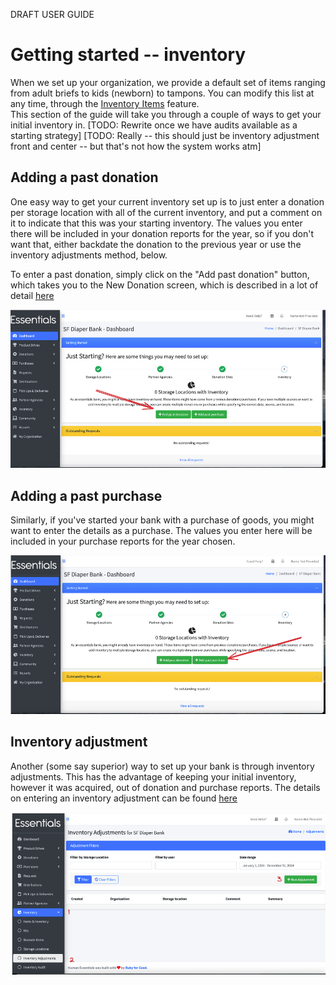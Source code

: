 DRAFT USER GUIDE
# Getting started -- inventory
When we set up your organization, we provide a default set of items ranging from adult briefs to kids (newborn) 
to tampons. You can modify this list at any time, through the [Inventory Items](inventory_items.md) feature.  
This section of the guide will take you through a couple of ways to get your initial inventory in.
[TODO:  Rewrite once we have audits available as a starting strategy]
[TODO:  Really -- this should just be inventory adjustment front and center -- but that's not how the system works atm]
## Adding a past donation
One easy way to get your current inventory set up is to just enter a donation per storage location with all of the current inventory, and put a 
comment on it to indicate that this was your starting inventory.  The values you enter there will be included in your donation reports for the year, 
so if you don't want that, either backdate the donation to the previous year or use the inventory adjustments method, below.

To enter a past donation, simply click on the "Add past donation" button, which takes you to the New Donation screen, which is described in a lot of detail [here](essentials_donations.md)

![navigation to enter_past_donation](images/getting_started/inventory/gs_inventory_1.png)

## Adding a past purchase
Similarly, if you've started your bank with a purchase of goods, you might want to enter the details as a purchase.  The values you enter here will be included in your purchase reports for the year chosen.

![navigation to enter_past_purchase](images/getting_started/inventory/gs_inventory_2.png)
## Inventory adjustment
Another (some say superior) way to set up your bank is through inventory adjustments.  This has the advantage of keeping your initial 
inventory, however it was acquired, out of donation and purchase reports.  The details on entering an inventory adjustment can be found [here](inventory_adjustments.md)

![navigation to enter new inventory adjustment](images/getting_started/inventory/gs_inventory_3.png)

